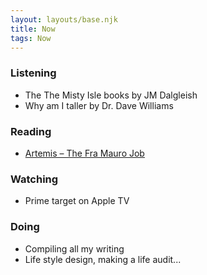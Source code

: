 ```yaml
---
layout: layouts/base.njk
title: Now
tags: Now
---
```


### Listening
- The The Misty Isle books by JM Dalgleish   
- Why am I taller by Dr. Dave Williams

### Reading
- [Artemis – The Fra Mauro Job](https://unrealizedreality.wordpress.com/2022/04/25/artemis-the-fra-mauro-job/)

### Watching
- Prime target on Apple TV

### Doing
- Compiling all my writing   
- Life style design, making a life audit...